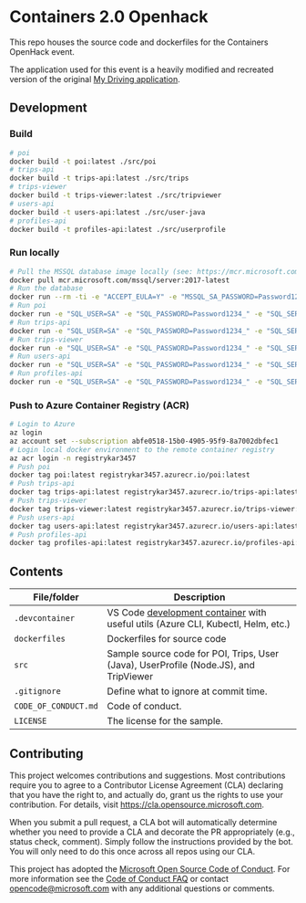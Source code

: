 # Containers 2.0 Openhack



<!--
Guidelines on README format: https://review.docs.microsoft.com/help/onboard/admin/samples/concepts/readme-template?branch=master

Guidance on onboarding samples to docs.microsoft.com/samples: https://review.docs.microsoft.com/help/onboard/admin/samples/process/onboarding?branch=master

Taxonomies for products and languages: https://review.docs.microsoft.com/new-hope/information-architecture/metadata/taxonomies?branch=master
-->

This repo houses the source code and dockerfiles for the Containers OpenHack event.

The application used for this event is a heavily modified and recreated version of the original [My Driving application](https://github.com/Azure-Samples/MyDriving).

## Development

### Build

```bash
# poi
docker build -t poi:latest ./src/poi
# trips-api
docker build -t trips-api:latest ./src/trips
# trips-viewer
docker build -t trips-viewer:latest ./src/tripviewer
# users-api
docker build -t users-api:latest ./src/user-java
# profiles-api
docker build -t profiles-api:latest ./src/userprofile
```

### Run locally

```bash
# Pull the MSSQL database image locally (see: https://mcr.microsoft.com/en-us/product/mssql/server/about)
docker pull mcr.microsoft.com/mssql/server:2017-latest
# Run the database
docker run --rm -ti -e "ACCEPT_EULA=Y" -e "MSSQL_SA_PASSWORD=Password1234_" -p 1433:1433 mcr.microsoft.com/azure-sql-edge:latest
# Run poi
docker run -e "SQL_USER=SA" -e "SQL_PASSWORD=Password1234_" -e "SQL_SERVER=localhost:1433" -p 8001:80 poi:latest
# Run trips-api
docker run -e "SQL_USER=SA" -e "SQL_PASSWORD=Password1234_" -e "SQL_SERVER=localhost:1433" -e "DEBUG_LOGGING=true" -p 8002:80 trips-api:latest
# Run trips-viewer
docker run -e "SQL_USER=SA" -e "SQL_PASSWORD=Password1234_" -e "SQL_SERVER=localhost:1433" -p 8003:80 trips-viewer:latest
# Run users-api
docker run -e "SQL_USER=SA" -e "SQL_PASSWORD=Password1234_" -e "SQL_SERVER=localhost:1433" -p 8004:80 users-api:latest
# Run profiles-api
docker run -e "SQL_USER=SA" -e "SQL_PASSWORD=Password1234_" -e "SQL_SERVER=localhost:1433" -p 8005:80 profiles-api:latest
```

### Push to Azure Container Registry (ACR)

```bash
# Login to Azure
az login
az account set --subscription abfe0518-15b0-4905-95f9-8a7002dbfec1
# Login local docker environment to the remote container registry
az acr login -n registrykar3457
# Push poi
docker tag poi:latest registrykar3457.azurecr.io/poi:latest
# Push trips-api
docker tag trips-api:latest registrykar3457.azurecr.io/trips-api:latest
# Push trips-viewer
docker tag trips-viewer:latest registrykar3457.azurecr.io/trips-viewer:latest
# Push users-api
docker tag users-api:latest registrykar3457.azurecr.io/users-api:latest
# Push profiles-api
docker tag profiles-api:latest registrykar3457.azurecr.io/profiles-api:latest
```

## Contents

| File/folder       | Description                                |
|-------------------|--------------------------------------------|
| `.devcontainer`   | VS Code [development container](https://code.visualstudio.com/docs/remote/containers) with useful utils (Azure CLI, Kubectl, Helm, etc.)   |
| `dockerfiles`     | Dockerfiles for source code                |
| `src`             | Sample source code for POI, Trips, User (Java), UserProfile (Node.JS), and TripViewer                     |
| `.gitignore`      | Define what to ignore at commit time.      |
| `CODE_OF_CONDUCT.md` | Code of conduct.                        |
| `LICENSE`         | The license for the sample.                |

## Contributing

This project welcomes contributions and suggestions.  Most contributions require you to agree to a
Contributor License Agreement (CLA) declaring that you have the right to, and actually do, grant us
the rights to use your contribution. For details, visit https://cla.opensource.microsoft.com.

When you submit a pull request, a CLA bot will automatically determine whether you need to provide
a CLA and decorate the PR appropriately (e.g., status check, comment). Simply follow the instructions
provided by the bot. You will only need to do this once across all repos using our CLA.

This project has adopted the [Microsoft Open Source Code of Conduct](https://opensource.microsoft.com/codeofconduct/).
For more information see the [Code of Conduct FAQ](https://opensource.microsoft.com/codeofconduct/faq/) or
contact [opencode@microsoft.com](mailto:opencode@microsoft.com) with any additional questions or comments.
